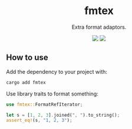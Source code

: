 <div align="center">
    <h1>fmtex</h1>
    <p>
        Extra format adaptors.
    </p>
    <p>
        <a href="https://crates.io/crates/fmtex"><img src="https://img.shields.io/crates/v/fmtex.svg"></img></a>
        <a href="https://docs.rs/fmtex"><img src="https://docs.rs/fmtex/badge.svg"></img></a>
    </p>
</div>

## How to use
Add the dependency to your project with:
```sh
cargo add fmtex
```

Use library traits to format something:
```rust
use fmtex::FormatRefIterator;

let s = [1, 2, 3].joined(", ").to_string();
assert_eq!(s, "1, 2, 3");
```
